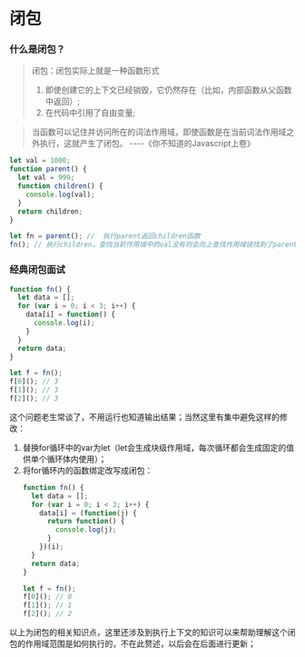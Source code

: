 # 闭包

### 什么是闭包？

  > 闭包：闭包实际上就是一种函数形式
  > 1. 即使创建它的上下文已经销毁，它仍然存在（比如，内部函数从父函数中返回）;
  > 2. 在代码中引用了自由变量;

  > 当函数可以记住并访问所在的词法作用域，即使函数是在当前词法作用域之外执行，这就产生了闭包。 ----《你不知道的Javascript上卷》

  ```javascript
  let val = 1000;
  function parent() {
    let val = 999;
    function children() {
      console.log(val);
    }
    return children;
  }

  let fn = parent(); //  执行parent返回children函数
  fn(); // 执行children，查找当前作用域中的val没有则会向上查找作用域链找到了parent的val则输出val 999 （也就是说可以把定义children函数时的作用域一起记住）
  ```
  
### 经典闭包面试
  ```javascript
  function fn() {
    let data = [];
    for (var i = 0; i < 3; i++) {
      data[i] = function() {
        console.log(i);
      }
    }
    return data;
  }

  let f = fn();
  f[0](); // 3
  f[1](); // 3
  f[2](); // 3
  ```
  这个问题老生常谈了，不用运行也知道输出结果；当然这里有集中避免这样的修改：
  1. 替换for循环中的var为let（let会生成块级作用域，每次循环都会生成固定的值供单个循环体内使用）；
  2. 将for循环内的函数绑定改写成闭包：
      ```javascript
      function fn() {
        let data = [];
        for (var i = 0; i < 3; i++) {
          data[i] = (function(j) {
            return function() {
              console.log(j);
            }
          })(i);
        }
        return data;
      }

      let f = fn();
      f[0](); // 0
      f[1](); // 1
      f[2](); // 2
      ```
  以上为闭包的相关知识点，这里还涉及到执行上下文的知识可以来帮助理解这个闭包的作用域范围是如何执行的，不在此赘述，以后会在后面进行更新；
  

